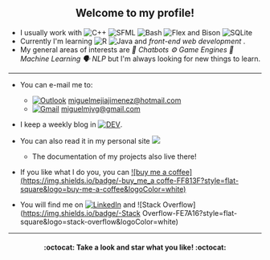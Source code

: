 <h2 align="center">Welcome to my profile!</h2>

- I usually work with ![C++](https://img.shields.io/badge/C++-00599C?logo=c%2B%2B&logoColor=white&style=flat-square) ![SFML](https://img.shields.io/badge/-SFML-green?style=flat-square) ![Bash](https://img.shields.io/badge/-Bash-4EAA25?style=flat-square&logo=GNU+bash&logoColor=white)  ![Flex and Bison](https://img.shields.io/badge/-Flex%20%26%20Bison-A42E2B?style=flat-square&logo=GNU&logoColor=white) ![SQLite](https://img.shields.io/badge/SQLite-003B57?logo=sqlite&logoColor=white&style=flat-square) 
- Currently I'm learning ![R](https://img.shields.io/badge/-R-276DC3?style=flat-square&logo=R&logoColor=white) ![Java](https://img.shields.io/badge/-Java-007396?style=flat-square&logo=Java&logoColor=white) and _front-end web development_ .
- My general areas of interests are <i>:robot: Chatbots :gear: Game Engines :brain: Machine Learning :speaking_head: NLP</i> but I'm always looking for new things to learn.

***

- You can e-mail me to:

  - [![Outlook](https://img.shields.io/badge/-Outlook-0078D4?&style=flat-square&logo=microsoft%20outlook&logoColor=white)](mailto:miguelmejiajimenez@hotmail.com) miguelmejiajimenez@hotmail.com 
  - [![Gmail](https://img.shields.io/badge/-Gmail-red?&style=flat-square&logo=gmail&logoColor=white)](mailto:miguelmjvg@gmail.com) miguelmjvg@gmail.com

- I keep a weekly blog in [![DEV](https://img.shields.io/badge/-DEV-black?&style=flat-square&logo=dev.to&logoColor=white)](https://dev.to/miguelmj).

- You can also read it in my personal site [![](https://miguelmj.github.io/assets/img/favicon-32x32.png)](miguelmj.github.io)
  - The documentation of my projects also live there!

-  If you like what I do you, you can [![buy me a coffee](https://img.shields.io/badge/-buy_me_a coffe-FF813F?style=flat-square&logo=buy-me-a-coffee&logoColor=white)](https://www.buymeacoffee.com/miguelmj)

- You will find me on [![LinkedIn](https://img.shields.io/badge/-LinkedIn-0077B5?style=flat-square&logo=linkedin&logoColor=white)](https://www.linkedin.com/in/miguel-mej%C3%ADa-jim%C3%A9nez/?locale=en_US) and ![Stack Overflow](https://img.shields.io/badge/-Stack Overflow-FE7A16?style=flat-square&logo=stack-overflow&logoColor=white)


***
<h4 align="center">:octocat: Take a look and star what you like! :octocat:</h4>

